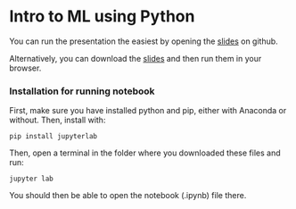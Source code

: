 # Intro to ML using Python

You can run the presentation the easiest by opening the [slides](https://refined-github-html-preview.kidonng.workers.dev/Baukebrenninkmeijer/Code-First-Introduction-to-Machine-Learning/raw/master/intro_to_ml_in_python.slides.html#/) on github. 

Alternatively, you can download the [slides](https://github.com/Baukebrenninkmeijer/Code-First-Introduction-to-Machine-Learning/blob/master/intro_to_ml_in_python.slides.html) and then run them in your browser. 

### Installation for running notebook
First, make sure you have installed python and pip, either with Anaconda or without.
Then, install with:
```
pip install jupyterlab
```

Then, open a terminal in the folder where you downloaded these files and run:
```
jupyter lab
```

You should then be able to open the notebook (.ipynb) file there. 
